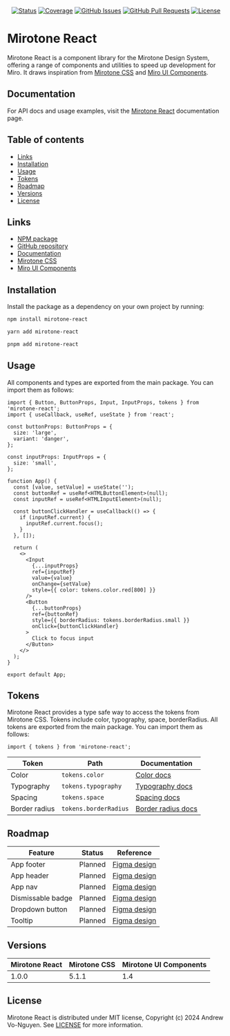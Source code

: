 <div align="center">

[![Status](https://img.shields.io/badge/status-active-blue)](https://github.com/andrewvo89/mirotone-react)
[![Coverage](https://img.shields.io/badge/coverage-100%25-blue)](https://github.com/andrewvo89/mirotone-react/blob/fb1297c03d5b42bb497139f56fc1ffd7d7030dc7/package.json#L16)
[![GitHub Issues](https://img.shields.io/github/issues/andrewvo89/zod-error?color=blue)](https://github.com/andrewvo89/mirotone-react/issues)
[![GitHub Pull Requests](https://img.shields.io/github/issues-pr/andrewvo89/zod-error?color=blue)](https://github.com/andrewvo89/mirotone-react/pulls)
[![License](https://img.shields.io/github/license/andrewvo89/zod-error?color=blue)](/LICENSE)

</div>

# Mirotone React

Mirotone React is a component library for the Mirotone Design System, offering a range of components and utilities to speed up development for Miro. It draws inspiration from [Mirotone CSS](https://www.mirotone.xyz/) and [Miro UI Components](https://www.figma.com/community/file/1125698230201231315/mirotone-ui-components).

## Documentation

For API docs and usage examples, visit the [Mirotone React](https://andrewvo89.github.io/mirotone-react) documentation page.

## Table of contents

- [Links](#links)
- [Installation](#installation)
- [Usage](#usage)
- [Tokens](#tokens)
- [Roadmap](#roadmap)
- [Versions](#versions)
- [License](#license)

## Links

- [NPM package](https://www.npmjs.com/package/mirotone-react)
- [GitHub repository](https://github.com/andrewvo89/mirotone-react)
- [Documentation](https://andrewvo89.github.io/mirotone-react)
- [Mirotone CSS](https://www.mirotone.xyz/)
- [Miro UI Components](https://www.figma.com/community/file/1125698230201231315/mirotone-ui-components)

## Installation

Install the package as a dependency on your own project by running:

```bash
npm install mirotone-react
```

```bash
yarn add mirotone-react
```

```bash
pnpm add mirotone-react
```

## Usage

All components and types are exported from the main package. You can import them as follows:

```tsx
import { Button, ButtonProps, Input, InputProps, tokens } from 'mirotone-react';
import { useCallback, useRef, useState } from 'react';

const buttonProps: ButtonProps = {
  size: 'large',
  variant: 'danger',
};

const inputProps: InputProps = {
  size: 'small',
};

function App() {
  const [value, setValue] = useState('');
  const buttonRef = useRef<HTMLButtonElement>(null);
  const inputRef = useRef<HTMLInputElement>(null);

  const buttonClickHandler = useCallback(() => {
    if (inputRef.current) {
      inputRef.current.focus();
    }
  }, []);

  return (
    <>
      <Input
        {...inputProps}
        ref={inputRef}
        value={value}
        onChange={setValue}
        style={{ color: tokens.color.red[800] }}
      />
      <Button
        {...buttonProps}
        ref={buttonRef}
        style={{ borderRadius: tokens.borderRadius.small }}
        onClick={buttonClickHandler}
      >
        Click to focus input
      </Button>
    </>
  );
}

export default App;
```

## Tokens

Mirotone React provides a type safe way to access the tokens from Mirotone CSS.
Tokens include color, typography, space, borderRadius.
All tokens are exported from the main package. You can import them as follows:

```tsx
import { tokens } from 'mirotone-react';
```

| Token         | Path                  | Documentation                                                                                            |
| ------------- | --------------------- | -------------------------------------------------------------------------------------------------------- |
| Color         | `tokens.color`        | [Color docs](https://andrewvo89.github.io/mirotone-react/?path=/docs/tokens-colors--docs)                |
| Typography    | `tokens.typography`   | [Typography docs](https://andrewvo89.github.io/mirotone-react/?path=/docs/tokens-typography--docs)       |
| Spacing       | `tokens.space`        | [Spacing docs](https://andrewvo89.github.io/mirotone-react/?path=/docs/tokens-spacing--docs)             |
| Border radius | `tokens.borderRadius` | [Border radius docs](https://andrewvo89.github.io/mirotone-react/?path=/docs/tokens-border-radius--docs) |

## Roadmap

| Feature           | Status  | Reference                                                                                                                                                              |
| ----------------- | ------- | ---------------------------------------------------------------------------------------------------------------------------------------------------------------------- |
| App footer        | Planned | [Figma design](<https://www.figma.com/file/BI4RtvvajB7E3EQHlNTL4I/Mirotone-UI-Components-(Community)?type=design&node-id=3642-15152&mode=design&t=lya7mgGuGGuYILSD-4>) |
| App header        | Planned | [Figma design](<https://www.figma.com/file/BI4RtvvajB7E3EQHlNTL4I/Mirotone-UI-Components-(Community)?type=design&node-id=3642-15175&mode=design&t=M6wFp57pRdq4g6Te-4>) |
| App nav           | Planned | [Figma design](<https://www.figma.com/file/BI4RtvvajB7E3EQHlNTL4I/Mirotone-UI-Components-(Community)?type=design&node-id=3642-15189&mode=design&t=M6wFp57pRdq4g6Te-4>) |
| Dismissable badge | Planned | [Figma design](<https://www.figma.com/file/BI4RtvvajB7E3EQHlNTL4I/Mirotone-UI-Components-(Community)?type=design&node-id=3642-13487&mode=design&t=lya7mgGuGGuYILSD-4>) |
| Dropdown button   | Planned | [Figma design](<https://www.figma.com/file/BI4RtvvajB7E3EQHlNTL4I/Mirotone-UI-Components-(Community)?type=design&node-id=3642-13529&mode=design&t=lya7mgGuGGuYILSD-4>) |
| Tooltip           | Planned | [Figma design](<https://www.figma.com/file/BI4RtvvajB7E3EQHlNTL4I/Mirotone-UI-Components-(Community)?type=design&node-id=3642-13308&mode=design&t=v8b8OhxAH4M1Erx0-4>) |

## Versions

| Mirotone React | Mirotone CSS | Mirotone UI Components |
| -------------- | ------------ | ---------------------- |
| 1.0.0          | 5.1.1        | 1.4                    |

## License

Mirotone React is distributed under MIT license, Copyright (c) 2024 Andrew Vo-Nguyen. See [LICENSE](https://github.com/andrewvo89/mirotone-react/blob/main/LICENSE) for more information.
